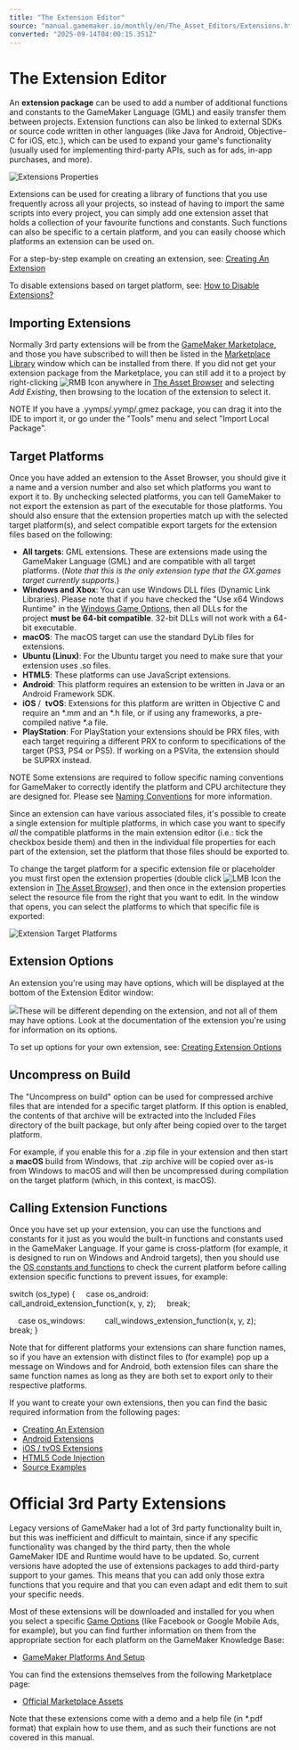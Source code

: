 ```yaml
---
title: "The Extension Editor"
source: "manual.gamemaker.io/monthly/en/The_Asset_Editors/Extensions.htm"
converted: "2025-09-14T04:00:15.351Z"
---
```


# The Extension Editor

An **extension package** can be used to add a number of additional functions and constants to the GameMaker Language (GML) and easily transfer them between projects. Extension functions can also be linked to external SDKs or source code written in other languages (like Java for Android, Objective-C for iOS, etc.), which can be used to expand your game's functionality (usually used for implementing third-party APIs, such as for ads, in-app purchases, and more).

![Extensions Properties](../assets/Images/Asset_Editors/Editor_Extensions.png)

Extensions can be used for creating a library of functions that you use frequently across all your projects, so instead of having to import the same scripts into every project, you can simply add one extension asset that holds a collection of your favourite functions and constants. Such functions can also be specific to a certain platform, and you can easily choose which platforms an extension can be used on.

For a step-by-step example on creating an extension, see: [Creating An Extension](Extension_Creation/Creating_An_Extension.md)

To disable extensions based on target platform, see: [How to Disable Extensions?](Extension_Creation/Disabling_Extensions.md)

## Importing Extensions

Normally 3rd party extensions will be from the [GameMaker Marketplace](https://marketplace.gamemaker.io), and those you have subscribed to will then be listed in the [Marketplace Library](../Introduction/The_Marketplace.md) window which can be installed from there. If you did not get your extension package from the Marketplace, you can still add it to a project by right-clicking ![RMB Icon](../assets/Images/Icons/Icon_RMB.png) anywhere in [The Asset Browser](../Introduction/The_Asset_Browser.md) and selecting _Add Existing_, then browsing to the location of the extension to select it.

NOTE If you have a .yymps/.yymp/.gmez package, you can drag it into the IDE to import it, or go under the "Tools" menu and select "Import Local Package".

## Target Platforms

Once you have added an extension to the Asset Browser, you should give it a name and a version number and also set which platforms you want to export it to. By unchecking selected platforms, you can tell GameMaker to not export the extension as part of the executable for those platforms. You should also ensure that the extension properties match up with the selected target platform(s), and select compatible export targets for the extension files based on the following:

-   **All targets**: GML extensions. These are extensions made using the GameMaker Language (GML) and are compatible with all target platforms. (_Note that this is the only extension type that the GX.games target currently supports._)
-   **Windows and Xbox**: You can use Windows DLL files (Dynamic Link Libraries). Please note that if you have checked the "Use x64 Windows Runtime" in the [Windows Game Options](../Settings/Game_Options/Windows.md), then all DLLs for the project **must be 64-bit compatible**. 32-bit DLLs will not work with a 64-bit executable.
-   **macOS**: The macOS target can use the standard DyLib files for extensions.
-   **Ubuntu (Linux)**: For the Ubuntu target you need to make sure that your extension uses .so files.
-   **HTML5**: These platforms can use JavaScript extensions.
-   **Android**: This platform requires an extension to be written in Java or an Android Framework SDK.
-   **iOS** /  **tvOS**: Extensions for this platform are written in Objective C and require an \*.mm and an \*.h file, or if using any frameworks, a pre-compiled native \*.a file.
-   **PlayStation**: For PlayStation your extensions should be PRX files, with each target requiring a different PRX to conform to specifications of the target (PS3, PS4 or PS5). If working on a PSVita, the extension should be SUPRX instead.

NOTE Some extensions are required to follow specific naming conventions for GameMaker to correctly identify the platform and CPU architecture they are designed for. Please see [Naming Conventions](Extension_Creation/Creating_An_Extension.htm#h) for more information.

Since an extension can have various associated files, it's possible to create a single extension for multiple platforms, in which case you want to specify _all_ the compatible platforms in the main extension editor (i.e.: tick the checkbox beside them) and then in the individual file properties for each part of the extension, set the platform that those files should be exported to.

To change the target platform for a specific extension file or placeholder you must first open the extension properties (double click ![LMB Icon](../assets/Images/Icons/Icon_LMB.png) the extension in [The Asset Browser](../Introduction/The_Asset_Browser.md)), and then once in the extension properties select the resource file from the right that you want to edit. In the window that opens, you can select the platforms to which that specific file is exported:

![Extension Target Platforms](../assets/Images/Asset_Editors/Editor_Extensions_Targets.png)

## Extension Options

An extension you're using may have options, which will be displayed at the bottom of the Extension Editor window:

![](../assets/Images/Asset_Editors/Editor_Extensions_Options_UserFacing.png)These will be different depending on the extension, and not all of them may have options. Look at the documentation of the extension you're using for information on its options.

To set up options for your own extension, see: [Creating Extension Options](Extension_Creation/Creating_An_Extension.htm#h1)

## Uncompress on Build

The "Uncompress on build" option can be used for compressed archive files that are intended for a specific target platform. If this option is enabled, the contents of that archive will be extracted into the Included Files directory of the built package, but only after being copied over to the target platform.

For example, if you enable this for a .zip file in your extension and then start a **macOS** build from Windows, that .zip archive will be copied over as-is from Windows to macOS and will then be uncompressed during compilation on the target platform (which, in this context, is macOS).

## Calling Extension Functions

Once you have set up your extension, you can use the functions and constants for it just as you would the built-in functions and constants used in the GameMaker Language. If your game is cross-platform (for example, it is designed to run on Windows and Android targets), then you should use the [OS constants and functions](../GameMaker_Language/GML_Reference/OS_And_Compiler/OS_And_Compiler.md) to check the current platform before calling extension specific functions to prevent issues, for example:

switch (os\_type)
{
    case os\_android:
        call\_android\_extension\_function(x, y, z);
    break;

    case os\_windows:
        call\_windows\_extension\_function(x, y, z);
    break;
}

Note that for different platforms your extensions can share function names, so if you have an extension with distinct files to (for example) pop up a message on Windows and for Android, both extension files can share the same function names as long as they are both set to export only to their respective platforms.

If you want to create your own extensions, then you can find the basic required information from the following pages:

-   [Creating An Extension](Extension_Creation/Creating_An_Extension.md)
-   [Android Extensions](Extension_Creation/Android_Extensions.md)
-   [iOS / tvOS Extensions](Extension_Creation/iOS_Extensions.md)
-   [HTML5 Code Injection](Extension_Creation/HTML5_Extensions.md)
-   [Source Examples](Extension_Creation/Extended_Examples.md)

# Official 3rd Party Extensions

Legacy versions of GameMaker had a lot of 3rd party functionality built in, but this was inefficient and difficult to maintain, since if any specific functionality was changed by the third party, then the whole GameMaker IDE and Runtime would have to be updated. So, current versions have adopted the use of extensions packages to add third-party support to your games. This means that you can add only those extra functions that you require and that you can even adapt and edit them to suit your specific needs.

Most of these extensions will be downloaded and installed for you when you select a specific [Game Options](../Settings/Game_Options.md) (like Facebook or Google Mobile Ads, for example), but you can find further information on them from the appropriate section for each platform on the GameMaker Knowledge Base:

-   [GameMaker Platforms And Setup](https://help.gamemaker.io/hc/en-us/categories/204246668-GameMaker)

You can find the extensions themselves from the following Marketplace page:

-   [Official Marketplace Assets](https://marketplace.gamemaker.io/publishers/23/yoyo-games)

Note that these extensions come with a demo and a help file (in \*.pdf format) that explain how to use them, and as such their functions are not covered in this manual.